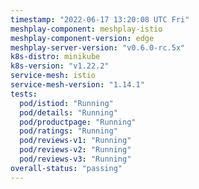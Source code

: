 ```yaml
---
timestamp: "2022-06-17 13:20:08 UTC Fri"
meshplay-component: meshplay-istio
meshplay-component-version: edge
meshplay-server-version: "v0.6.0-rc.5x"
k8s-distro: minikube
k8s-version: "v1.22.2"
service-mesh: istio
service-mesh-version: "1.14.1"
tests:
  pod/istiod: "Running"
  pod/details: "Running"
  pod/productpage: "Running"
  pod/ratings: "Running"
  pod/reviews-v1: "Running"
  pod/reviews-v2: "Running"
  pod/reviews-v3: "Running"
overall-status: "passing"
---
```

